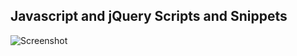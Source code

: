 ## Javascript and jQuery Scripts and Snippets

![Screenshot](https://cdn.neow.in/news/images/uploaded/2018/12/1544525547_javascript_jquery_story.jpg)
